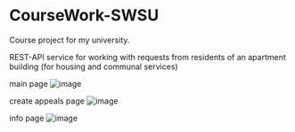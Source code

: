 # CourseWork-SWSU
Course project for my  university. 

REST-API service for working with requests from residents of an apartment building (for housing and communal services)

main page
![image](https://github.com/alekseyProsk/CourseWork-SWSU/assets/67463572/4630f498-512b-4698-9ddd-646d814c4d2b)

create appeals page
![image](https://github.com/alekseyProsk/CourseWork-SWSU/assets/67463572/acf55e9e-cc3b-47de-bbe2-ebdba0dd2b49)

info page
![image](https://github.com/alekseyProsk/CourseWork-SWSU/assets/67463572/ec3b0409-a6a6-44ce-b13d-9b8f8836c29c)
